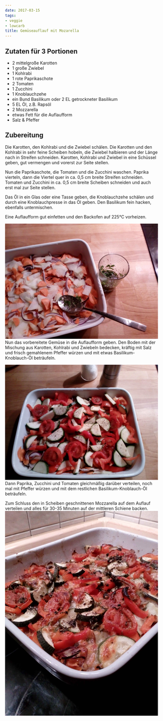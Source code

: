 ```yaml
---
date: 2017-03-15
tags:
- veggie
- lowcarb
title: Gemüseauflauf mit Mozarella
---
```


## Zutaten für 3 Portionen
- 2     mittelgroße Karotten
- 1     große Zwiebel
- 1     Kohlrabi
- 1     rote Paprikaschote
- 2     Tomaten
- 1     Zucchini
- 1     Knoblauchzehe
- ein Bund Basilikum oder 2 EL getrockneter Basilikum
- 5 EL  Öl, z.B. Rapsöl
- 2     Mozzarella
- etwas Fett für die Auflaufform
- Salz & Pfeffer

## Zubereitung
Die Karotten, den Kohlrabi und die Zwiebel schälen. Die Karotten und den Kohlrabi in sehr feine Scheiben hobeln, die Zwiebel halbieren und der Länge nach in Streifen schneiden. Karotten, Kohlrabi und Zwiebel in eine Schüssel geben, gut vermengen und vorerst zur Seite stellen.

Nun die Paprikaschote, die Tomaten und die Zucchini waschen. Paprika vierteln, dann die Viertel quer in ca. 0,5 cm breite Streifen schneiden. Tomaten und Zucchini in ca. 0,5 cm breite Scheiben schneiden und auch erst mal zur Seite stellen.

Das Öl in ein Glas oder eine Tasse geben, die Knoblauchzehe schälen und durch eine Knoblauchpresse in das Öl geben. Den Basilikum fein hacken, ebenfalls untermischen.

Eine Auflaufform gut einfetten und den Backofen auf 225°C vorheizen.

![](/img/Gemueseauflauf-mit-Mozarella-1.jpg)
Nun das vorbereitete Gemüse in die Auflaufform geben. Den Boden mit der Mischung aus Karotten, Kohlrabi und Zwiebeln bedecken, kräftig mit Salz und frisch gemahlenem Pfeffer würzen und mit etwas Basilikum-Knoblauch-Öl beträufeln.

![](/img/Gemueseauflauf-mit-Mozarella-2.jpg)
Dann Paprika, Zucchini und Tomaten gleichmäßig darüber verteilen, noch mal mit Pfeffer würzen und mit dem restlichen Basilikum-Knoblauch-Öl beträufeln.

Zum Schluss den in Scheiben geschnittenen Mozzarella auf dem Auflauf verteilen und alles für 30-35 Minuten auf der mittleren Schiene backen.
![](/img/Gemueseauflauf-mit-Mozarella-3.jpg)
